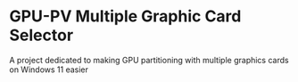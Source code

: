 # GPU-PV Multiple Graphic Card Selector
A project dedicated to making GPU partitioning with multiple graphics cards on Windows 11 easier
